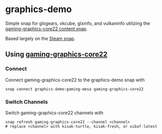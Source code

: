 # graphics-demo

Simple snap for glxgears, vkcube, glxinfo, and vulkaninfo utilizing the [gaming-graphics-core22 content snap][gaminggraphics].

Based largely on the [Steam snap](https://github.com/canonical/steam-snap).

## Using [gaming-graphics-core22][gaminggraphics]

### Connect

Connect gaming-graphics-core22 to the graphics-demo snap with

```
snap connect graphics-demo:gaming-mesa gaming-graphics-core22
```

### Switch Channels

Switch gaming-graphics-core22 channels with

```
snap refresh gaming-graphics-core22 --channel <channel>
# replace <channel> with kisak-turtle, kisak-fresh, or oibaf-latest
```



[gaminggraphics]: https://github.com/canonical/gaming-graphics/